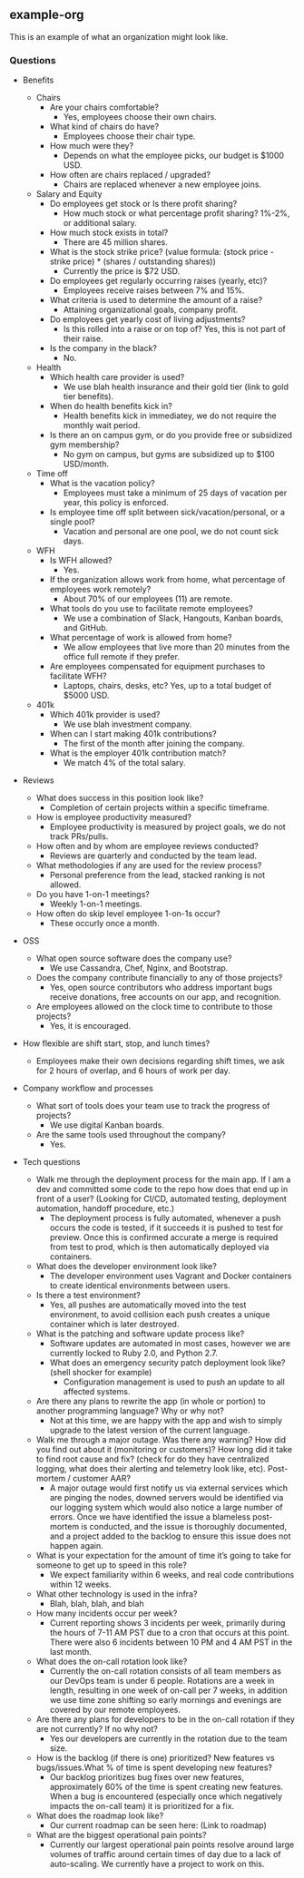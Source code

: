 ## example-org

This is an example of what an organization might look like.

### Questions

* Benefits
    * Chairs
        * Are your chairs comfortable? 
            * Yes, employees choose their own chairs.
        * What kind of chairs do have?
            * Employees choose their chair type.
        * How much were they?
            * Depends on what the employee picks, our budget is $1000 USD.
        * How often are chairs replaced / upgraded?
            * Chairs are replaced whenever a new employee joins.
    * Salary and Equity
        * Do employees get stock or Is there profit sharing?
            * How much stock or what percentage profit sharing? 1%-2%, or additional salary.
        * How much stock exists in total?
            * There are 45 million shares.
        * What is the stock strike price? (value formula: (stock price - strike price) * (shares / outstanding shares))
            * Currently the price is $72 USD.
        * Do employees get regularly occurring raises (yearly, etc)?
            * Employees receive raises between 7% and 15%.
        * What criteria is used to determine the amount of a raise? 
            * Attaining organizational goals, company profit.
        * Do employees get yearly cost of living adjustments?
            * Is this rolled into a raise or on top of? Yes, this is not part of their raise.
        * Is the company in the black?
            * No.
    * Health
        * Which health care provider is used?
            * We use blah health insurance and their gold tier (link to gold tier benefits).
        * When do health benefits kick in?
            * Health benefits kick in immediatey, we do not require the monthly wait period.
        * Is there an on campus gym, or do you provide free or subsidized gym membership?
            * No gym on campus, but gyms are subsidized up to $100 USD/month.
    * Time off
        * What is the vacation policy?
            * Employees must take a minimum of 25 days of vacation per year, this policy is enforced.
        * Is employee time off split between sick/vacation/personal, or a single pool?
            * Vacation and personal are one pool, we do not count sick days.
    * WFH
        * Is WFH allowed?
            * Yes.
        * If the organization allows work from home, what percentage of employees work remotely?
            * About 70% of our employees (11) are remote.
        * What tools do you use to facilitate remote employees?
            * We use a combination of Slack, Hangouts, Kanban boards, and GitHub.
        * What percentage of work is allowed from home?
            * We allow employees that live more than 20 minutes from the office full remote if they prefer.
        * Are employees compensated for equipment purchases to facilitate WFH?
            * Laptops, chairs, desks, etc? Yes, up to a total budget of $5000 USD.
    * 401k
        * Which 401k provider is used?
            * We use blah investment company.
        * When can I start making 401k contributions?
            * The first of the month after joining the company.
        * What is the employer 401k contribution match?
            * We match 4% of the total salary.

* Reviews
    * What does success in this position look like?
        * Completion of certain projects within a specific timeframe.
    * How is employee productivity measured?
        * Employee productivity is measured by project goals, we do not track PRs/pulls.
    * How often and by whom are employee reviews conducted?
        * Reviews are quarterly and conducted by the team lead.
    * What methodologies if any are used for the review process?
        * Personal preference from the lead, stacked ranking is not allowed.
    * Do you have 1-on-1 meetings?
        * Weekly 1-on-1 meetings.
    * How often do skip level employee 1-on-1s occur?
        * These occurly once a month.
* OSS
    * What open source software does the company use?
        * We use Cassandra, Chef, Nginx, and Bootstrap.
    * Does the company contribute financially to any of those projects?
        * Yes, open source contributors who address important bugs receive donations, free accounts on our app, and recognition.
    * Are employees allowed on the clock time to contribute to those projects?
        * Yes, it is encouraged.

* How flexible are shift start, stop, and lunch times?
    * Employees make their own decisions regarding shift times, we ask for 2 hours of overlap, and 6 hours of work per day.

* Company workflow and processes
    * What sort of tools does your team use to track the progress of projects?
        * We use digital Kanban boards.
    * Are the same tools used throughout the company?
        * Yes.

* Tech questions
    * Walk me through the deployment process for the main app. If I am a dev and committed some code to the repo how does that end up in front of a user? (Looking for CI/CD, automated testing, deployment automation, handoff procedure, etc.)
        * The deployment process is fully automated, whenever a push occurs the code is tested, if it succeeds it is pushed to test for preview. Once this is confirmed accurate a merge is required from test to prod, which is then automatically deployed via containers.
    * What does the developer environment look like?
        * The developer environment uses Vagrant and Docker containers to create identical environments between users.
    * Is there a test environment?
        * Yes, all pushes are automatically moved into the test environment, to avoid collision each push creates a unique container which is later destroyed.
    * What is the patching and software update process like?
        * Software updates are automated in most cases, however we are currently locked to Ruby 2.0, and Python 2.7.
        * What does an emergency security patch deployment look like? (shell shocker for example)
            * Configuration management is used to push an update to all affected systems.
    * Are there any plans to rewrite the app (in whole or portion) to another programming language? Why or why not?
        * Not at this time, we are happy with the app and wish to simply upgrade to the latest version of the current language.
    * Walk me through a major outage. Was there any warning? How did you find out about it (monitoring or customers)? How long did it take to find root cause and fix? (check for do they have centralized logging, what does their alerting and telemetry look like, etc). Post-mortem / customer AAR?
        * A major outage would first notify us via external services which are pinging the nodes, downed servers would be identified via our logging system which would also notice a large number of errors. Once we have identified the issue a blameless post-mortem is conducted, and the issue is thoroughly documented, and a project added to the backlog to ensure this issue does not happen again.
    * What is your expectation for the amount of time it’s going to take for someone to get up to speed in this role?
        * We expect familiarity within 6 weeks, and real code contributions within 12 weeks.
    * What other technology is used in the infra?
        * Blah, blah, blah, and blah
    * How many incidents occur per week?
        * Current reporting shows 3 incidents per week, primarily during the hours of 7-11 AM PST due to a cron that occurs at this point. There were also 6 incidents between 10 PM and 4 AM PST in the last month.
    * What does the on-call rotation look like?
        * Currently the on-call rotation consists of all team members as our DevOps team is under 6 people. Rotations are a week in length, resulting in one week of on-call per 7 weeks, in addition we use time zone shifting so early mornings and evenings are covered by our remote employees.
    * Are there any plans for developers to be in the on-call rotation if they are not currently? If no why not?
        * Yes our developers are currently in the rotation due to the team size.
    * How is the backlog (if there is one) prioritized? New features vs bugs/issues.What % of time is spent developing new features?
        * Our backlog prioritizes bug fixes over new features, approximately 60% of the time is spent creating new features. When a bug is encountered (especially once which negatively impacts the on-call team) it is prioritized for a fix.
    * What does the roadmap look like?
        * Our current roadmap can be seen here: (Link to roadmap)
    * What are the biggest operational pain points?
        * Currently our largest operational pain points resolve around large volumes of traffic around certain times of day due to a lack of auto-scaling. We currently have a project to work on this.
